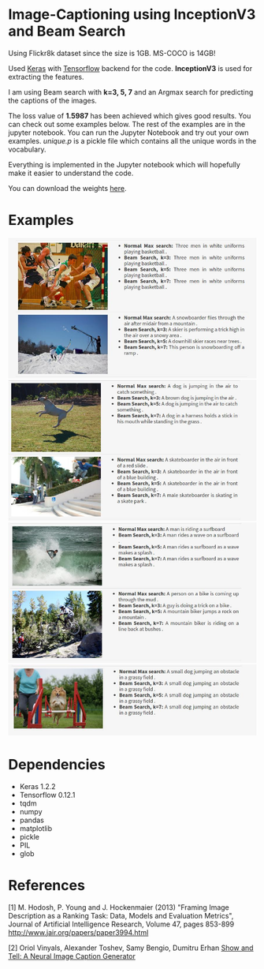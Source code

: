 # Image-Captioning using InceptionV3 and Beam Search

Using Flickr8k dataset since the size is 1GB. MS-COCO is 14GB!

Used <a href="https://keras.io/">Keras</a> with <a href="https://www.tensorflow.org/">Tensorflow</a> backend for the code. **InceptionV3** is used for extracting the features.

I am using Beam search with **k=3, 5, 7** and an Argmax search for predicting the captions of the images.

The loss value of **1.5987** has been achieved which gives good results. You can check out some examples below. The rest of the examples are in the jupyter notebook. You can run the Jupyter Notebook and try out your own examples. *unique.p* is a pickle file which contains all the unique words in the vocabulary. 

Everything is implemented in the Jupyter notebook which will hopefully make it easier to understand the code.


You can download the weights <a href='https://github.com/bharatc9530/Image-Captioning/master/weights/time_inceptionV3_1.5987_loss.h5'>here</a>.

# Examples

!["first2"](https://raw.githubusercontent.com/bharatc9530/Image-Captioning/master/images/first2.jpg "first2")
!["second2"](https://raw.githubusercontent.com/bharatc9530/Image-Captioning/master/images/second2.jpg "second2")
!["third"](https://raw.githubusercontent.com/bharatc9530/Image-Captioning/master/images/third.jpg "third")
!["last1"](https://raw.githubusercontent.com/bharatc9530/Image-Captioning/master/images/last1.jpg "last1")

# Dependencies

* Keras 1.2.2
* Tensorflow 0.12.1
* tqdm
* numpy
* pandas
* matplotlib
* pickle
* PIL
* glob

# References

[1] M. Hodosh, P. Young and J. Hockenmaier (2013) "Framing Image Description as a Ranking Task: Data, Models and Evaluation Metrics", Journal of Artificial Intelligence Research, Volume 47, pages 853-899 <a href="http://www.jair.org/papers/paper3994.html">http://www.jair.org/papers/paper3994.html</a> 

[2] Oriol Vinyals, Alexander Toshev, Samy Bengio, Dumitru Erhan <a href="https://arxiv.org/abs/1411.4555">Show and Tell: A Neural Image Caption Generator</a>



